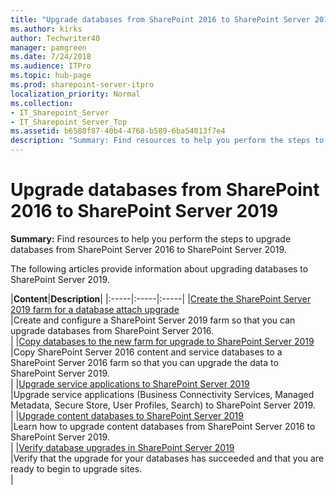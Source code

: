 ```yaml
---
title: "Upgrade databases from SharePoint 2016 to SharePoint Server 2019"
ms.author: kirks
author: Techwriter40
manager: pamgreen
ms.date: 7/24/2018
ms.audience: ITPro
ms.topic: hub-page
ms.prod: sharepoint-server-itpro
localization_priority: Normal
ms.collection:
- IT_Sharepoint_Server
- IT_Sharepoint_Server_Top
ms.assetid: b6580f87-40b4-4768-b589-6ba54013f7e4
description: "Summary: Find resources to help you perform the steps to upgrade databases from SharePoint Server 2016 to SharePoint Server 2019."
---
```


# Upgrade databases from SharePoint 2016 to SharePoint Server 2019

 **Summary:** Find resources to help you perform the steps to upgrade databases from SharePoint Server 2016 to SharePoint Server 2019. 
  
The following articles provide information about upgrading databases to SharePoint Server 2019.
  
  
|**Content**|**Description**|
|:-----|:-----|:-----|
|[Create the SharePoint Server 2019 farm for a database attach upgrade](create-the-sharepoint-server-2019-farm-for-a-database-attach-upgrade.md) <br/> |Create and configure a SharePoint Server 2019 farm so that you can upgrade databases from SharePoint Server 2016.  <br/> |
|[Copy databases to the new farm for upgrade to SharePoint Server 2019](copy-databases-to-the-new-farm-for-upgrade-to-sharepoint-server-2016.md) <br/> |Copy SharePoint Server 2016 content and service databases to a SharePoint Server 2016 farm so that you can upgrade the data to SharePoint Server 2019.  <br/> |
|[Upgrade service applications to SharePoint Server 2019](upgrade-service-applications-to-sharepoint-server-2019.md) <br/> |Upgrade service applications (Business Connectivity Services, Managed Metadata, Secure Store, User Profiles, Search) to SharePoint Server 2019.  <br/> |
|[Upgrade content databases to SharePoint Server 2019](upgrade-content-databases-2019.md) <br/> |Learn how to upgrade content databases from SharePoint Server 2016 to SharePoint Server 2019.  <br/> |
|[Verify database upgrades in SharePoint Server 2019](verify-upgrade-for-databases-2019.md) <br/> |Verify that the upgrade for your databases has succeeded and that you are ready to begin to upgrade sites.  <br/> |
   

